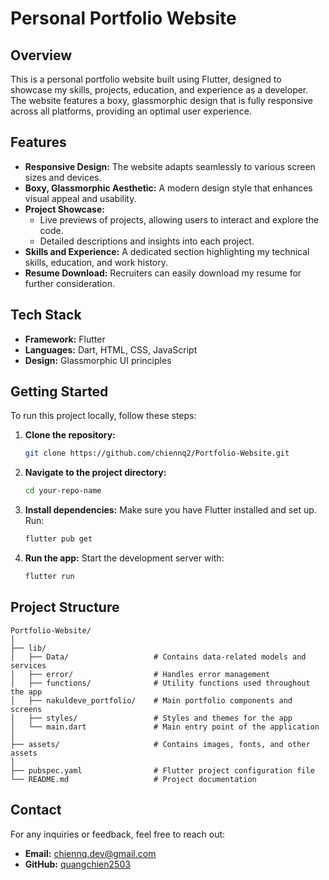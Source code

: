# Personal Portfolio Website

## Overview

This is a personal portfolio website built using Flutter, designed to showcase my skills, projects, education, and experience as a developer. The website features a boxy, glassmorphic design that is fully responsive across all platforms, providing an optimal user experience.

## Features

- **Responsive Design:** The website adapts seamlessly to various screen sizes and devices.
- **Boxy, Glassmorphic Aesthetic:** A modern design style that enhances visual appeal and usability.
- **Project Showcase:** 
  - Live previews of projects, allowing users to interact and explore the code.
  - Detailed descriptions and insights into each project.
- **Skills and Experience:** A dedicated section highlighting my technical skills, education, and work history.
- **Resume Download:** Recruiters can easily download my resume for further consideration.

## Tech Stack

- **Framework:** Flutter
- **Languages:** Dart, HTML, CSS, JavaScript
- **Design:** Glassmorphic UI principles

## Getting Started

To run this project locally, follow these steps:

1. **Clone the repository:**
   ```bash
   git clone https://github.com/chiennq2/Portfolio-Website.git
   ```
   
2. **Navigate to the project directory:**
   ```bash
   cd your-repo-name
   ```

3. **Install dependencies:**
   Make sure you have Flutter installed and set up. Run:
   ```bash
   flutter pub get
   ```

4. **Run the app:**
   Start the development server with:
   ```bash
   flutter run
   ```

## Project Structure

```
Portfolio-Website/
│
├── lib/
│   ├── Data/                   # Contains data-related models and services
│   ├── error/                  # Handles error management
│   ├── functions/              # Utility functions used throughout the app
│   ├── nakuldeve_portfolio/    # Main portfolio components and screens
│   ├── styles/                 # Styles and themes for the app
│   └── main.dart               # Main entry point of the application
│
├── assets/                     # Contains images, fonts, and other assets
│
├── pubspec.yaml                # Flutter project configuration file
└── README.md                   # Project documentation

```


## Contact

For any inquiries or feedback, feel free to reach out:

- **Email:** chiennq.dev@gmail.com
- **GitHub:** [quangchien2503](https://github.com/chiennq2)
